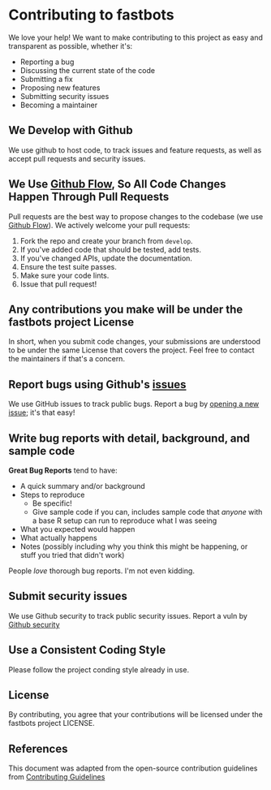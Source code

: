 # Contributing to fastbots
We love your help! We want to make contributing to this project as easy and transparent as possible, whether it's:

- Reporting a bug
- Discussing the current state of the code
- Submitting a fix
- Proposing new features
- Submitting security issues
- Becoming a maintainer

## We Develop with Github
We use github to host code, to track issues and feature requests, as well as accept pull requests and security issues.

## We Use [Github Flow](https://guides.github.com/introduction/flow/index.html), So All Code Changes Happen Through Pull Requests
Pull requests are the best way to propose changes to the codebase (we use [Github Flow](https://guides.github.com/introduction/flow/index.html)). We actively welcome your pull requests:

1. Fork the repo and create your branch from `develop`.
2. If you've added code that should be tested, add tests.
3. If you've changed APIs, update the documentation.
4. Ensure the test suite passes.
5. Make sure your code lints.
6. Issue that pull request!

## Any contributions you make will be under the fastbots project License
In short, when you submit code changes, your submissions are understood to be under the same License that covers the project. Feel free to contact the maintainers if that's a concern.

## Report bugs using Github's [issues](https://github.com/ubertidavide/fastbots/issues)
We use GitHub issues to track public bugs. Report a bug by [opening a new issue](); it's that easy!

## Write bug reports with detail, background, and sample code

**Great Bug Reports** tend to have:

- A quick summary and/or background
- Steps to reproduce
  - Be specific!
  - Give sample code if you can, includes sample code that *anyone* with a base R setup can run to reproduce what I was seeing
- What you expected would happen
- What actually happens
- Notes (possibly including why you think this might be happening, or stuff you tried that didn't work)

People *love* thorough bug reports. I'm not even kidding.

## Submit security issues
We use Github security to track public security issues. Report a vuln by [Github security](https://github.com/ubertidavide/fastbots/security/advisories)

## Use a Consistent Coding Style
Please follow the project conding style already in use.

## License
By contributing, you agree that your contributions will be licensed under the fastbots project LICENSE.

## References
This document was adapted from the open-source contribution guidelines from [Contributing Guidelines](https://gist.github.com/briandk/3d2e8b3ec8daf5a27a62)
